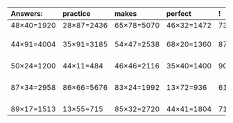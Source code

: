 | Answers: | practice | makes | perfect | ! |
| :--- | :--- | :--- | :--- | :--- |
| 48×40=1920 | 28×87=2436 | 65×78=5070 | 46×32=1472 | 73×91=6643 | 
|   |   |   |   |   | 
|   |   |   |   |   | 
|   |   |   |   |   | 
| 44×91=4004 | 35×91=3185 | 54×47=2538 | 68×20=1360 | 87×80=6960 | 
|   |   |   |   |   | 
|   |   |   |   |   | 
|   |   |   |   |   | 
|   |   |   |   |   | 
| 50×24=1200 | 44×11=484 | 46×46=2116 | 35×40=1400 | 90×27=2430 | 
|   |   |   |   |   | 
|   |   |   |   |   | 
|   |   |   |   |   | 
|   |   |   |   |   | 
| 87×34=2958 | 86×66=5676 | 83×24=1992 | 13×72=936 | 61×21=1281 | 
|   |   |   |   |   | 
|   |   |   |   |   | 
|   |   |   |   |   | 
|   |   |   |   |   | 
| 89×17=1513 | 13×55=715 | 85×32=2720 | 44×41=1804 | 71×21=1491 | 
